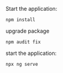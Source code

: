 

Start the application:


```
npm install
```

upgrade package
```
npm audit fix
```


start the application:
```
npx ng serve
```



